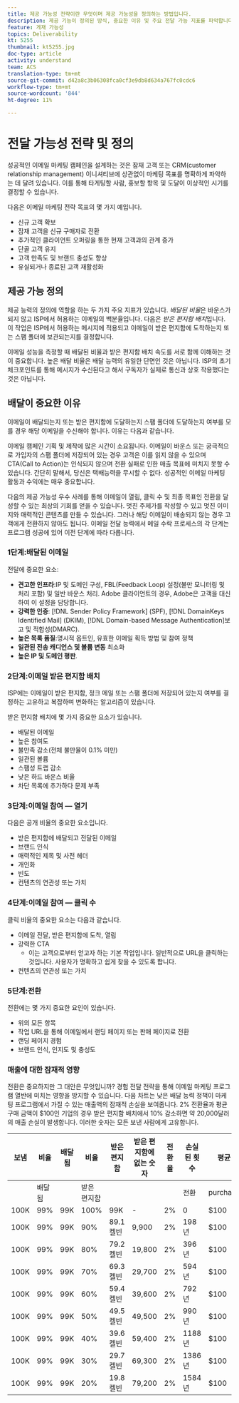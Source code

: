 ```yaml
---
title: 제공 가능성 전략이란 무엇이며 제공 가능성을 정의하는 방법입니다.
description: 제공 기능이 정의된 방식, 중요한 이유 및 주요 전달 가능 지표를 파악합니다.
feature: 게재 가능성
topics: Deliverability
kt: 5255
thumbnail: kt5255.jpg
doc-type: article
activity: understand
team: ACS
translation-type: tm+mt
source-git-commit: d42a8c3b06308fca0cf3e9db8d634a767fc0cdc6
workflow-type: tm+mt
source-wordcount: '844'
ht-degree: 11%

---
```



# 전달 가능성 전략 및 정의

성공적인 이메일 마케팅 캠페인을 설계하는 것은 잠재 고객 또는 CRM(customer relationship management) 이니셔티브에 상관없이 마케팅 목표를 명확하게 파악하는 데 달려 있습니다. 이를 통해 타게팅할 사람, 홍보할 항목 및 도달이 이상적인 시기를 결정할 수 있습니다.

다음은 이메일 마케팅 전략 목표의 몇 가지 예입니다.

* 신규 고객 확보
* 잠재 고객을 신규 구매자로 전환
* 추가적인 클라이언트 오퍼링을 통한 현재 고객과의 관계 증가
* 단골 고객 유지
* 고객 만족도 및 브랜드 충성도 향상
* 유실되거나 종료된 고객 재활성화

## 제공 가능 정의

제공 능력의 정의에 역할을 하는 두 가지 주요 지표가 있습니다. *배달된 비율*&#x200B;은 바운스가 되지 않고 ISP에서 허용하는 이메일의 백분율입니다. 다음은 *받은 편지함 배치*&#x200B;입니다. 이 작업은 ISP에서 허용하는 메시지에 적용되고 이메일이 받은 편지함에 도착하는지 또는 스팸 폴더에 보관되는지를 결정합니다.

이메일 성능을 측정할 때 배달된 비율과 받은 편지함 배치 속도를 서로 함께 이해하는 것이 중요합니다. 높은 배달 비율은 배달 능력의 유일한 단면인 것은 아닙니다. ISP의 초기 체크포인트를 통해 메시지가 수신된다고 해서 구독자가 실제로 통신과 상호 작용했다는 것은 아닙니다.

## 배달이 중요한 이유

이메일이 배달되는지 또는 받은 편지함에 도달하는지 스팸 폴더에 도달하는지 여부를 모를 경우 해당 이메일을 수신해야 합니다. 이유는 다음과 같습니다.

이메일 캠페인 기획 및 제작에 많은 시간이 소요됩니다. 이메일이 바운스 또는 궁극적으로 가입자의 스팸 폴더에 저장되어 있는 경우 고객은 이를 읽지 않을 수 있으며 CTA(Call to Action)는 인식되지 않으며 전환 실패로 인한 매출 목표에 미치지 못할 수 있습니다. 간단히 말해서, 당신은 택배능력을 무시할 수 없다. 성공적인 이메일 마케팅 활동과 수익에는 매우 중요합니다.

다음의 제공 가능성 우수 사례를 통해 이메일이 열림, 클릭 수 및 최종 목표인 전환을 달성할 수 있는 최상의 기회를 얻을 수 있습니다. 멋진 주제가를 작성할 수 있고 멋진 이미지와 매력적인 콘텐츠를 만들 수 있습니다. 그러나 해당 이메일이 배송되지 않는 경우 고객에게 전환하지 않아도 됩니다. 이메일 전달 능력에서 메일 수락 프로세스의 각 단계는 프로그램 성공에 있어 이전 단계에 따라 다릅니다.

### 1단계:배달된 이메일

전달에 중요한 요소:

* **견고한 인프라**:IP 및 도메인 구성, FBL(Feedback Loop) 설정(불만 모니터링 및 처리 포함) 및 일반 바운스 처리. Adobe 클라이언트의 경우, Adobe은 고객을 대신하여 이 설정을 담당합니다.
* **강력한 인증**: [!DNL Sender Policy Framework] (SPF),  [!DNL DomainKeys Identified Mail] (DKIM),  [!DNL Domain-based Message Authentication]보고 및 적합성(DMARC).
* **높은 목록 품질**:명시적 옵트인, 유효한 이메일 획득 방법 및 참여 정책
* **일관된 전송 캐디언스 및 볼륨 변동** 최소화
* **높은 IP 및 도메인 평판**.

### 2단계:이메일 받은 편지함 배치

ISP에는 이메일이 받은 편지함, 정크 메일 또는 스팸 폴더에 저장되어 있는지 여부를 결정하는 고유하고 복잡하며 변화하는 알고리즘이 있습니다.

받은 편지함 배치에 몇 가지 중요한 요소가 있습니다.

* 배달된 이메일
* 높은 참여도
* 불만족 감소(전체 불만율이 0.1% 미만)
* 일관된 볼륨
* 스팸성 트랩 감소
* 낮은 하드 바운스 비율
* 차단 목록에 추가하다 문제 부족

### 3단계:이메일 참여 — 열기

다음은 공개 비율의 중요한 요소입니다.

* 받은 편지함에 배달되고 전달된 이메일
* 브랜드 인식
* 매력적인 제목 및 사전 헤더
* 개인화
* 빈도
* 컨텐츠의 연관성 또는 가치

### 4단계:이메일 참여 — 클릭 수

클릭 비율의 중요한 요소는 다음과 같습니다.

* 이메일 전달, 받은 편지함에 도착, 열림
* 강력한 CTA
   * 이는 고객으로부터 얻고자 하는 기본 작업입니다. 일반적으로 URL을 클릭하는 것입니다. 사용자가 명확하고 쉽게 찾을 수 있도록 합니다.
* 컨텐츠의 연관성 또는 가치

### 5단계:전환

전환에는 몇 가지 중요한 요인이 있습니다.

* 위의 모든 항목
* 작업 URL을 통해 이메일에서 랜딩 페이지 또는 판매 페이지로 전환
* 랜딩 페이지 경험
* 브랜드 인식, 인지도 및 충성도

### 매출에 대한 잠재적 영향

전환은 중요하지만 그 대안은 무엇입니까? 경험 전달 전략을 통해 이메일 마케팅 프로그램 열반에 미치는 영향을 방지할 수 있습니다. 다음 차트는 낮은 배달 능력 정책이 마케팅 프로그램에서 가질 수 있는 매출액의 잠재적 손실을 보여줍니다. 2% 전환율과 평균 구매 금액이 $100인 기업의 경우 받은 편지함 배치에서 10% 감소하면 약 20,000달러의 매출 손실이 발생합니다. 이러한 숫자는 모든 보낸 사람에게 고유합니다.

| 보냄 | 비율 | 배달됨 | 비율 | 받은 편지함 | 받은 편지함에 없는 숫자 | 전환율 | 손실된 횟수 | 평균 | 손실 |
|------|-----------|-----------|----------|-------|---------------------|-----------------|-----------------|----------|-----------|
|  | 배달됨 |  | 받은 편지함 |  |  |  | 전환 | purchase | 매출액 |
| 100K | 99% | 99K | 100% | 99K | - | 2% | 0 | $100 | $ - |
| 100K | 99% | 99K | 90% | 89.1켈빈 | 9,900 | 2% | 198년 | $100 | $19,800 |
| 100K | 99% | 99K | 80% | 79.2켈빈 | 19,800 | 2% | 396년 | $100 | US$39,600 |
| 100K | 99% | 99K | 70% | 69.3켈빈 | 29,700 | 2% | 594년 | $100 | US$59,400 |
| 100K | 99% | 99K | 60% | 59.4켈빈 | 39,600 | 2% | 792년 | $100 | US$79,200 |
| 100K | 99% | 99K | 50% | 49.5켈빈 | 49,500 | 2% | 990년 | $100 | $99,000 |
| 100K | 99% | 99K | 40% | 39.6켈빈 | 59,400 | 2% | 1188년 | $100 | US$118,800 |
| 100K | 99% | 99K | 30% | 29.7켈빈 | 69,300 | 2% | 1386년 | $100 | US$138,600 |
| 100K | 99% | 99K | 20% | 19.8켈빈 | 79,200 | 2% | 1584년 | $100 | US$158,400 |
